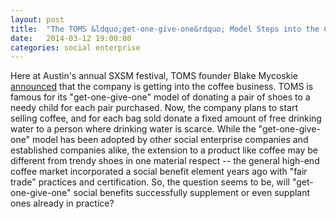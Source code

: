 ```yaml
---
layout: post
title:  "The TOMS &ldquo;get-one-give-one&rdquo; Model Steps into the Coffee Business"
date:   2014-03-12 19:00:00
categories: social enterprise
---
```


Here at Austin's annual SXSM festival, TOMS founder Blake Mycoskie [announced][AAS cite] that the company is getting into the coffee business. 
TOMS is famous for its "get-one-give-one" model of donating a pair of shoes to a needy child for each pair purchased. Now, the company 
plans to start selling coffee, and for each bag sold donate a fixed amount of free drinking water to a person where drinking water is scarce. 
While the "get-one-give-one" model has been adopted by other social enterprise companies and established companies alike, the extension to a 
product like coffee may be different from trendy shoes in one material respect -- the general high-end coffee market incorporated a social benefit 
element years ago with "fair trade" practices and certification. So, the question seems to be, will "get-one-give-one" social benefits 
successfully supplement or even supplant ones already in practice?

[AAS cite]: http://www.austin360.com/weblogs/out-about/2014/mar/12/sxsw-2014-no-9-toms-south-congress-opening-party/